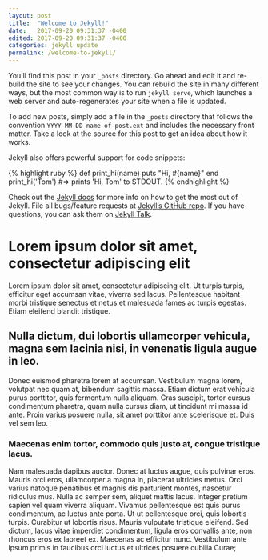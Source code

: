 ```yaml
---
layout: post
title:  "Welcome to Jekyll!"
date:   2017-09-20 09:31:37 -0400
edited: 2017-09-20 09:31:37 -0400
categories: jekyll update
permalink: /welcome-to-jekyll/
---
```

You’ll find this post in your `_posts` directory. Go ahead and edit it and re-build the site to see your changes. You can rebuild the site in many different ways, but the most common way is to run `jekyll serve`, which launches a web server and auto-regenerates your site when a file is updated.

To add new posts, simply add a file in the `_posts` directory that follows the convention `YYYY-MM-DD-name-of-post.ext` and includes the necessary front matter. Take a look at the source for this post to get an idea about how it works.

Jekyll also offers powerful support for code snippets:

{% highlight ruby %}
def print_hi(name)
  puts "Hi, #{name}"
end
print_hi('Tom')
#=> prints 'Hi, Tom' to STDOUT.
{% endhighlight %}

Check out the [Jekyll docs][jekyll-docs] for more info on how to get the most out of Jekyll. File all bugs/feature requests at [Jekyll’s GitHub repo][jekyll-gh]. If you have questions, you can ask them on [Jekyll Talk][jekyll-talk].

[jekyll-docs]: https://jekyllrb.com/docs/home
[jekyll-gh]:   https://github.com/jekyll/jekyll
[jekyll-talk]: https://talk.jekyllrb.com/


# Lorem ipsum dolor sit amet, consectetur adipiscing elit

Lorem ipsum dolor sit amet, consectetur adipiscing elit. Ut turpis turpis, efficitur eget accumsan vitae, viverra sed lacus. Pellentesque habitant morbi tristique senectus et netus et malesuada fames ac turpis egestas. Etiam eleifend blandit tristique. 

## Nulla dictum, dui lobortis ullamcorper vehicula, magna sem lacinia nisi, in venenatis ligula augue in leo. 

Donec euismod pharetra lorem at accumsan. Vestibulum magna lorem, volutpat nec quam at, bibendum sagittis massa. Etiam dictum erat vehicula purus porttitor, quis fermentum nulla aliquam. Cras suscipit, tortor cursus condimentum pharetra, quam nulla cursus diam, ut tincidunt mi massa id ante. Proin varius posuere nulla, sit amet porttitor ante scelerisque et. Duis vel sem leo.


### Maecenas enim tortor, commodo quis justo at, congue tristique lacus. 

Nam malesuada dapibus auctor. Donec at luctus augue, quis pulvinar eros. Mauris orci eros, ullamcorper a magna in, placerat ultricies metus. Orci varius natoque penatibus et magnis dis parturient montes, nascetur ridiculus mus. Nulla ac semper sem, aliquet mattis lacus. Integer pretium sapien vel quam viverra aliquam. Vivamus pellentesque est quis purus condimentum, ac luctus ante porta. Ut ut pellentesque orci, quis lobortis turpis. Curabitur ut lobortis risus. Mauris vulputate tristique eleifend. Sed dictum, lacus vitae imperdiet condimentum, ligula eros convallis ante, non rhoncus eros ex laoreet ex. Maecenas ac efficitur nunc. Vestibulum ante ipsum primis in faucibus orci luctus et ultrices posuere cubilia Curae;